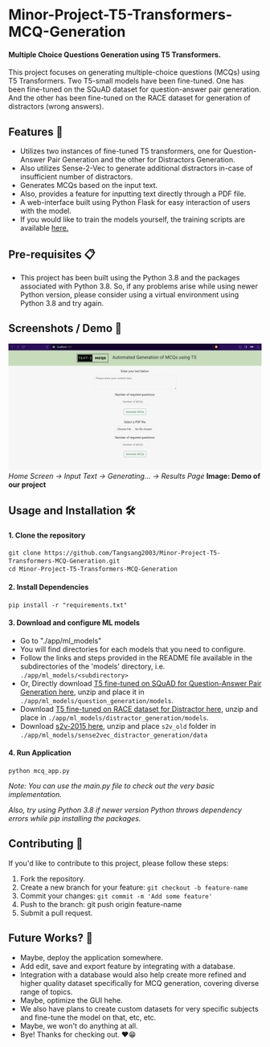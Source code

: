 # Minor-Project-T5-Transformers-MCQ-Generation
#### Multiple Choice Questions Generation using T5 Transformers.

This project focuses on generating multiple-choice questions (MCQs) using T5 Transformers. 
Two T5-small models have been fine-tuned. One has been fine-tuned on the SQuAD dataset for question-answer pair generation. And the other has been fine-tuned on the RACE dataset for generation of distractors (wrong answers).


## Features 🚀
- Utilizes two instances of fine-tuned T5 transformers, one for Question-Answer Pair Generation and the other for Distractors Generation.
- Also utilizes Sense-2-Vec to generate additional distractors in-case of insufficient number of distractors.
- Generates MCQs based on the input text.
- Also, provides a feature for inputting text directly through a PDF file.
- A web-interface built using Python Flask for easy interaction of users with the model.
- If you would like to train the models yourself, the training scripts are available [here.](./training_scripts)

## Pre-requisites 📋
- This project has been built using the Python 3.8 and the packages associated with Python 3.8. So, if any problems arise while using newer Python version, please consider using a virtual environment using Python 3.8 and try again.

## Screenshots / Demo 📸
![Screenshot 1](./static/images/demo-gif.gif)
*Home Screen → Input Text → Generating... → Results Page*
**Image: Demo of our project**
## Usage and Installation 🛠️
#### 1. Clone the repository
```commandline
git clone https://github.com/Tangsang2003/Minor-Project-T5-Transformers-MCQ-Generation.git
cd Minor-Project-T5-Transformers-MCQ-Generation
```
#### 2. Install Dependencies
```commandline
pip install -r "requirements.txt"
```
#### 3. Download and configure ML models
- Go to "./app/ml_models"
- You will find directories for each models that you need to configure.
- Follow the links and steps provided in the README file available in the subdirectories of the 'models' directory, i.e. `./app/ml_models/<subdirectory>`
- Or, Directly download [T5 fine-tuned on SQuAD for Question-Answer Pair Generation here](https://drive.google.com/file/d/1xMUmYbwSxGQoEeUSm95KyOKPei_DmEml/view?usp=drive_link), unzip and place it in `./app/ml_models/question_generation/models`.
- Download [T5 fine-tuned on RACE dataset for Distractor here](https://drive.google.com/file/d/1tXHVmXkSLz5qFoDTnAQ17oBDvMXE0YnC/view?usp=drive_link), unzip and place in `./app/ml_models/distractor_generation/models`.
- Download [s2v-2015 here](https://github.com/explosion/sense2vec/releases/download/v1.0.0/s2v_reddit_2015_md.tar.gz), unzip and place `s2v_old` folder in `./app/ml_models/sense2vec_distractor_generation/data`
#### 4. Run Application
```commandline
python mcq_app.py
```
*Note: You can use the main.py file to check out the very basic implementation.*

*Also, try using Python 3.8 if newer version Python throws dependency errors while pip installing the packages.*

## Contributing 🤝
If you'd like to contribute to this project, please follow these steps:
1. Fork the repository.
2. Create a new branch for your feature: `git checkout -b feature-name`
3. Commit your changes: `git commit -m 'Add some feature'`
4. Push to the branch: git push origin feature-name
5. Submit a pull request.

## Future Works? 🌟
- Maybe, deploy the application somewhere.
- Add edit, save and export feature by integrating with a database.
- Integration with a database would also help create more refined and higher quality dataset specifically for MCQ generation, covering diverse range of topics.
- Maybe, optimize the GUI hehe.
- We also have plans to create custom datasets for very specific subjects and fine-tune the model on that, etc, etc. 
- Maybe, we won't do anything at all. 
- Bye! Thanks for checking out. ❤️️😁


